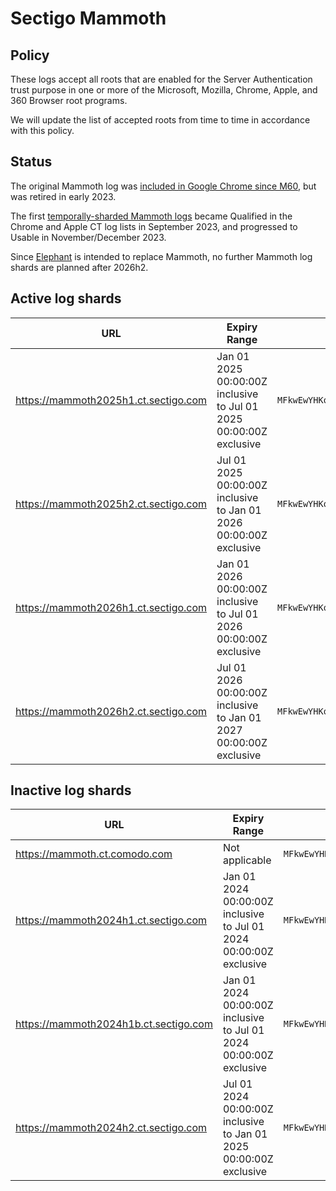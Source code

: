 # Sectigo Mammoth

## Policy

These logs accept all roots that are enabled for the Server Authentication trust purpose in one or more of the Microsoft, Mozilla, Chrome, Apple, and 360 Browser root programs.

We will update the list of accepted roots from time to time in accordance with this policy.

## Status

The original Mammoth log was [included in Google Chrome since M60](https://issues.chromium.org/issues/41308603), but was retired in early 2023.

The first [temporally-sharded Mammoth logs](https://issues.chromium.org/issues/41308603#comment60) became Qualified in the Chrome and Apple CT log lists in September 2023, and progressed to Usable in November/December 2023.

Since [Elephant](crt/elephant) is intended to replace Mammoth, no further Mammoth log shards are planned after 2026h2.

## Active log shards

| URL | Expiry Range | Public Key (base64) |
|-----|--------------|---------------------|
| https://mammoth2025h1.ct.sectigo.com | Jan 01 2025 00:00:00Z inclusive to Jul 01 2025 00:00:00Z exclusive | `MFkwEwYHKoZIzj0CAQYIKoZIzj0DAQcDQgAEEzxBtTB9LkqhqGvSxVdrmP5+79Uh4rpdsLqFEW6U4D2ojm1WjUQCnrCDzFTfm05yYks8DDLdhvvrPmbNd1hb5Q==` |
| https://mammoth2025h2.ct.sectigo.com | Jul 01 2025 00:00:00Z inclusive to Jan 01 2026 00:00:00Z exclusive | `MFkwEwYHKoZIzj0CAQYIKoZIzj0DAQcDQgAEiOLHs9c3o5HXs8XaB1EEK4HtwkQ7daDmZeFKuhuxnKkqhDEprh2L8TOfEi6QsRVnZqB8C1tif2yaajCbaAIWbw==` |
| https://mammoth2026h1.ct.sectigo.com | Jan 01 2026 00:00:00Z inclusive to Jul 01 2026 00:00:00Z exclusive | `MFkwEwYHKoZIzj0CAQYIKoZIzj0DAQcDQgAEnssMilHMiuILzoXmr00x2xtqTP2weWuZl8Bd+25FUB1iqsafm2sFPaKrK12Im1Ao4p5YpaX6+eP6FSXjFBMyxA==` |
| https://mammoth2026h2.ct.sectigo.com | Jul 01 2026 00:00:00Z inclusive to Jan 01 2027 00:00:00Z exclusive | `MFkwEwYHKoZIzj0CAQYIKoZIzj0DAQcDQgAE7INh8te0u+TkO+vIY3WYz2GQYxQ9XyLfdLpQp1ibaX3mY4lt2ddRhD/4AtjI/8KXceV+J/VysY8kJ1cKDXTAtg==` |

## Inactive log shards

| URL | Expiry Range | Public Key (base64) |
|-----|--------------|---------------------|
| https://mammoth.ct.comodo.com | Not applicable | `MFkwEwYHKoZIzj0CAQYIKoZIzj0DAQcDQgAE7+R9dC4VFbbpuyOL+yy14ceAmEf7QGlo/EmtYU6DRzwat43f/3swtLr/L8ugFOOt1YU/RFmMjGCL17ixv66MZw==` |
| https://mammoth2024h1.ct.sectigo.com | Jan 01 2024 00:00:00Z inclusive to Jul 01 2024 00:00:00Z exclusive | `MFkwEwYHKoZIzj0CAQYIKoZIzj0DAQcDQgAEpFmQ83EkJPfDVSdWnKNZHve3n86rThlmTdCK+p1ipCTwOyDkHRRnyPzkN/JLOFRaz59rB5DQDn49TIey6D8HzA==` |
| https://mammoth2024h1b.ct.sectigo.com | Jan 01 2024 00:00:00Z inclusive to Jul 01 2024 00:00:00Z exclusive | `MFkwEwYHKoZIzj0CAQYIKoZIzj0DAQcDQgAEo9UHKHoENK7KvoB5Tz72QfQkBOHWNloaCfLRuoQXrh6hfAAdVHOQdSGo0dpeEOGM7LKKjMjn3c3iB/BOFgJXNw==` |
| https://mammoth2024h2.ct.sectigo.com | Jul 01 2024 00:00:00Z inclusive to Jan 01 2025 00:00:00Z exclusive | `MFkwEwYHKoZIzj0CAQYIKoZIzj0DAQcDQgAEhWYiJG6+UmIKoK/DJRo2LqdgiaJlv6RfvYVqlAWBNZBUMZXnEZ6jLg+F76eIV4tjGoHBQZ197AE627nBJ/RlHg==` |
